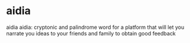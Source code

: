 # aidia
aidia
aidia: cryptonic and palindrome word for a platform that will let you narrate you ideas to your friends and family to obtain good feedback
